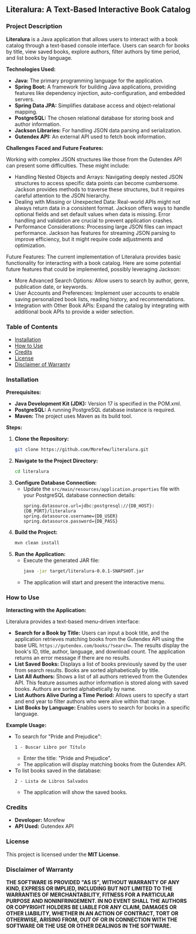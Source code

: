 ##  **Literalura: A Text-Based Interactive Book Catalog**

### **Project Description**

**Literalura** is a Java application that allows users to interact with a book catalog through a text-based console interface. Users can search for books by title, view saved books, explore authors, filter authors by time period, and list books by language.

**Technologies Used:**

*   **Java:** The primary programming language for the application.
*   **Spring Boot:** A framework for building Java applications, providing features like dependency injection, auto-configuration, and embedded servers.
*   **Spring Data JPA:** Simplifies database access and object-relational mapping.
*   **PostgreSQL:** The chosen relational database for storing book and author information.
*   **Jackson Libraries:** For handling JSON data parsing and serialization.
*   **Gutendex API:** An external API used to fetch book information.

**Challenges Faced and Future Features:**

Working with complex JSON structures like those from the Gutendex API can
present some difficulties. These might include:
- Handling Nested Objects and Arrays: Navigating deeply nested JSON structures to access specific data points can become cumbersome. Jackson provides methods to traverse these structures, but it requires careful attention to the JSON hierarchy.
- Dealing with Missing or Unexpected Data: Real-world APIs might not always return data in a consistent format. Jackson offers ways to handle optional fields and set default values when data is missing. Error handling and validation are crucial to prevent application crashes.
- Performance Considerations:  Processing large JSON files can impact performance. Jackson has features for streaming JSON parsing to improve efficiency, but it might require code adjustments and optimization.

Future Features:
The current implementation of Literalura provides basic functionality for interacting with a book catalog. Here are some potential future features that could be implemented, possibly leveraging Jackson:
- More Advanced Search Options: Allow users to search by author, genre, publication date, or keywords.
- User Accounts and Preferences: Implement user accounts to enable saving personalized book lists, reading history, and recommendations.
- Integration with Other Book APIs: Expand the catalog by integrating with additional book APIs to provide a wider selection.
  
### **Table of Contents**

*   [Installation](#Installation)
*   [How to Use](#How-to-Use)
*   [Credits](#Credits)
*   [License](#License)
*   [Disclaimer of Warranty](#Disclaimer-of-Warranty)

### **Installation**

**Prerequisites:**

*   **Java Development Kit (JDK):** Version 17 is specified in the POM.xml.
*   **PostgreSQL:** A running PostgreSQL database instance is required.
*   **Maven:** The project uses Maven as its build tool.

**Steps:**

1.  **Clone the Repository:**
    ```bash
    git clone https://github.com/Morefew/literalura.git
    ```
2.  **Navigate to the Project Directory:**
    ```bash
    cd literalura
    ```
3.  **Configure Database Connection:**
    *   Update the `src/main/resources/application.properties` file with your PostgreSQL database connection details:
        ```
        spring.datasource.url=jdbc:postgresql://{DB_HOST}:{DB_PORT}/literalura
        spring.datasource.username={DB_USER}
        spring.datasource.password={DB_PASS}
        ```
4.  **Build the Project:**
    ```bash
    mvn clean install
    ```
5.  **Run the Application:**
    *   Execute the generated JAR file:
        ```bash
        java -jar target/literalura-0.0.1-SNAPSHOT.jar
        ```
    *   The application will start and present the interactive menu.

### **How to Use**

**Interacting with the Application:**

Literalura provides a text-based menu-driven interface:

*   **Search for a Book by Title:** Users can input a book title, and the application retrieves matching books from the Gutendex API using the base URL `https://gutendex.com/books/?search=`. The results display the book's ID, title, author, language, and download count. The application returns an error message if there are no results.
*   **List Saved Books:** Displays a list of books previously saved by the user from search results. Books are sorted alphabetically by title.
*   **List All Authors:** Shows a list of all authors retrieved from the Gutendex API. This feature assumes author information is stored along with saved books. Authors are sorted alphabetically by name.
*   **List Authors Alive During a Time Period:** Allows users to specify a start and end year to filter authors who were alive within that range.
*   **List Books by Language:** Enables users to search for books in a specific language.

**Example Usage:**

*   To search for "Pride and Prejudice":
    ```
    1 - Buscar Libro por Título
    ```
    *   Enter the title: "Pride and Prejudice".
    *   The application will display matching books from the Gutendex API.
*   To list books saved in the database:
    ```
    2 - Lista de Libros Salvados 
    ```
    *   The application will show the saved books.

### **Credits**

*   **Developer:** Morefew
*   **API Used:** Gutendex API

### **License**

This project is licensed under the **MIT License**.

### **Disclaimer of Warranty**

**THE SOFTWARE IS PROVIDED "AS IS", WITHOUT WARRANTY OF ANY KIND, EXPRESS OR IMPLIED, INCLUDING BUT NOT LIMITED TO THE WARRANTIES OF MERCHANTABILITY, FITNESS FOR A PARTICULAR PURPOSE AND NONINFRINGEMENT. IN NO EVENT SHALL THE AUTHORS OR COPYRIGHT HOLDERS BE LIABLE FOR ANY CLAIM, DAMAGES OR OTHER LIABILITY, WHETHER IN AN ACTION OF CONTRACT, TORT OR OTHERWISE, ARISING FROM, OUT OF OR IN CONNECTION WITH THE SOFTWARE OR THE USE OR OTHER DEALINGS IN THE SOFTWARE.** 

